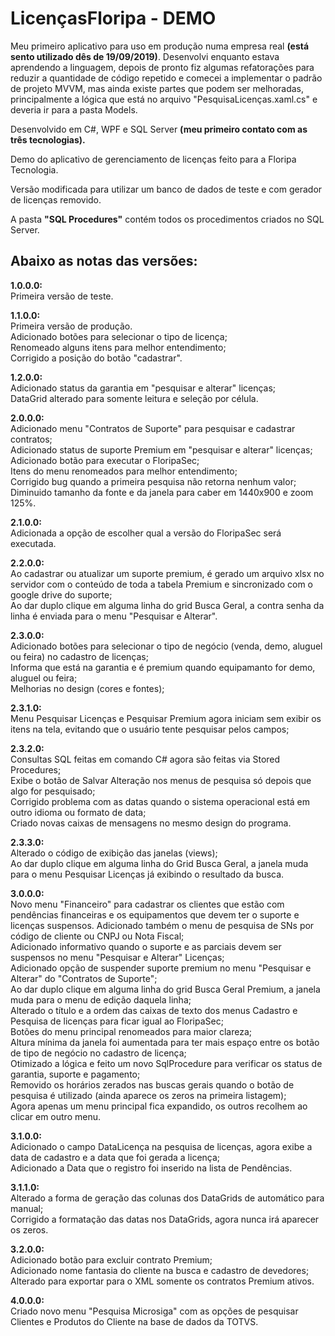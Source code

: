 # LicençasFloripa - DEMO

Meu primeiro aplicativo para uso em produção numa empresa real **(está sento utilizado dês de 19/09/2019)**. Desenvolvi enquanto estava aprendendo a linguagem, depois de pronto fiz algumas refatorações para reduzir a quantidade de código repetido e comecei a implementar o padrão de projeto MVVM, mas ainda existe partes que podem ser melhoradas, principalmente a lógica que está no arquivo "PesquisaLicenças.xaml.cs" e deveria ir para a pasta Models.

Desenvolvido em C#, WPF e SQL Server **(meu primeiro contato com as três tecnologias).**

Demo do aplicativo de gerenciamento de licenças feito para a Floripa Tecnologia.

Versão modificada para utilizar um banco de dados de teste e com gerador de licenças removido.

A pasta **"SQL Procedures"** contém todos os procedimentos criados no SQL Server.


## Abaixo as notas das versões:

**1.0.0.0:** <br>
Primeira versão de teste. <br>

**1.1.0.0:** <br>
Primeira versão de produção. <br>
Adicionado botões para selecionar o tipo de licença; <br>
Renomeado alguns itens para melhor entendimento; <br>
Corrigido a posição do botão "cadastrar". <br>

**1.2.0.0:** <br>
Adicionado status da garantia em "pesquisar e alterar" licenças; <br>
DataGrid alterado para somente leitura e seleção por célula. <br>

**2.0.0.0:** <br>
Adicionado menu "Contratos de Suporte" para pesquisar e cadastrar contratos; <br>
Adicionado status de suporte Premium em "pesquisar e alterar" licenças; <br>
Adicionado botão para executar o FloripaSec; <br>
Itens do menu renomeados para melhor entendimento; <br>
Corrigido bug quando a primeira pesquisa não retorna nenhum valor; <br>
Diminuido tamanho da fonte e da janela para caber em 1440x900 e zoom 125%. <br>

**2.1.0.0:** <br>
Adicionada a opção de escolher qual a versão do FloripaSec será executada.

**2.2.0.0:** <br>
Ao cadastrar ou atualizar um suporte premium, é gerado um arquivo xlsx no servidor com 
o conteúdo de toda a tabela Premium e sincronizado com o google drive do suporte;  <br>
Ao dar duplo clique em alguma linha do grid Busca Geral, a contra senha da linha é enviada para
o menu "Pesquisar e Alterar".

**2.3.0.0:** <br>
Adicionado botões para selecionar o tipo de negócio (venda, demo, aluguel ou feira) no cadastro de licenças; <br>
Informa que está na garantia e é premium quando equipamanto for demo, aluguel ou feira; <br>
Melhorias no design (cores e fontes); <br>

**2.3.1.0:** <br>
Menu Pesquisar Licenças e Pesquisar Premium agora iniciam sem exibir os itens na tela, evitando
que o usuário tente pesquisar pelos campos; <br>

**2.3.2.0:** <br>
Consultas SQL feitas em comando C# agora são feitas via Stored Procedures; <br>
Exibe o botão de Salvar Alteração nos menus de pesquisa só depois que algo for pesquisado; <br>
Corrigido problema com as datas quando o sistema operacional está em outro idioma ou formato de data; <br>
Criado novas caixas de mensagens no mesmo design do programa. <br>

**2.3.3.0:** <br>
Alterado o código de exibição das janelas (views); <br>
Ao dar duplo clique em alguma linha do Grid Busca Geral, a janela muda para o menu Pesquisar Licenças
já exibindo o resultado da busca. <br>

**3.0.0.0:** <br>
Novo menu "Financeiro" para cadastrar os clientes que estão com pendências financeiras e os equipamentos
que devem ter o suporte e licenças suspensos. Adicionado também o menu de pesquisa de SNs por código de cliente ou
CNPJ ou Nota Fiscal; <br>
Adicionado informativo quando o suporte e as parciais devem ser suspensos no menu "Pesquisar e Alterar" Licenças; <br>
Adicionado opção de suspender suporte premium no menu "Pesquisar e Alterar" do "Contratos de Suporte"; <br>
Ao dar duplo clique em alguma linha do grid Busca Geral Premium, a janela muda para o menu de edição daquela linha; <br>
Alterado o título e a ordem das caixas de texto dos menus Cadastro e Pesquisa de licenças para ficar igual ao FloripaSec; <br>
Botões do menu principal renomeados para maior clareza; <br>
Altura mínima da janela foi aumentada para ter mais espaço entre os botão de tipo de negócio no cadastro de licença; <br>
Otimizado a lógica e feito um novo SqlProcedure para verificar os status de garantia, suporte e pagamento; <br>
Removido os horários zerados nas buscas gerais quando o botão de pesquisa é utilizado (ainda aparece os zeros na primeira listagem); <br>
Agora apenas um menu principal fica expandido, os outros recolhem ao clicar em outro menu. <br>

**3.1.0.0:** <br>
Adicionado o campo DataLicença na pesquisa de licenças, agora exibe a data de cadastro e a data que foi gerada a licença; <br>
Adicionado a Data que o registro foi inserido na lista de Pendências. <br>

**3.1.1.0:** <br>
Alterado a forma de geração das colunas dos DataGrids de automático para manual; <br>
Corrigido a formatação das datas nos DataGrids, agora nunca irá aparecer os zeros. <br>

**3.2.0.0:** <br>
Adicionado botão para excluir contrato Premium; <br>
Adicionado nome fantasia do cliente na busca e cadastro de devedores; <br>
Alterado para exportar para o XML somente os contratos Premium ativos. <br>

**4.0.0.0:** <br>
Criado novo menu "Pesquisa Microsiga" com as opções de pesquisar Clientes e Produtos do Cliente na base de dados da TOTVS.

